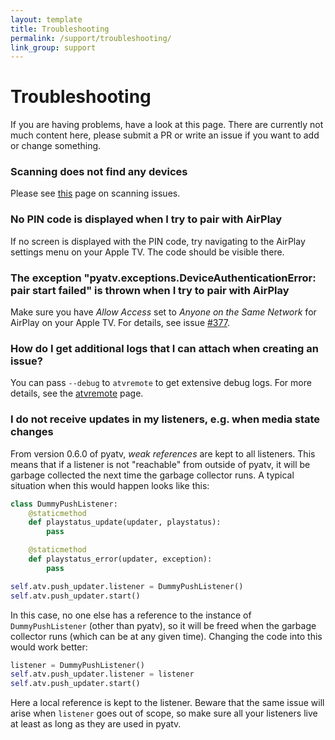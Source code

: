 ```yaml
---
layout: template
title: Troubleshooting
permalink: /support/troubleshooting/
link_group: support
---
```

# Troubleshooting

If you are having problems, have a look at this page. There are currently not
much content here, please submit a PR or write an issue if you want to add or
change something.

### Scanning does not find any devices

Please see [this](../scanning_issues/) page on scanning issues.

### No PIN code is displayed when I try to pair with AirPlay

If no screen is displayed with the PIN code, try navigating to the AirPlay
settings menu on your Apple TV. The code should be visible there.

### The exception "pyatv.exceptions.DeviceAuthenticationError: pair start failed" is thrown when I try to pair with AirPlay

Make sure you have *Allow Access* set to *Anyone on the Same Network* for
AirPlay on your Apple TV. For details, see issue [#377](https://github.com/postlund/pyatv/issues/377).

### How do I get additional logs that I can attach when creating an issue?

You can pass `--debug` to `atvremote` to get extensive debug logs. For more details, see
the [atvremote](../../documentation/atvremote) page.

### I do not receive updates in my listeners, e.g. when media state changes

From version 0.6.0 of pyatv, *weak references* are kept to all listeners. This means that if a listener
is not "reachable" from outside of pyatv, it will be garbage collected the next time the garbage
collector runs. A typical situation when this would happen looks like this:

```python
class DummyPushListener:
    @staticmethod
    def playstatus_update(updater, playstatus):
        pass

    @staticmethod
    def playstatus_error(updater, exception):
        pass

self.atv.push_updater.listener = DummyPushListener()
self.atv.push_updater.start()
```

In this case, no one else has a reference to the instance of `DummyPushListener` (other than pyatv), so
it will be freed when the garbage collector runs (which can be at any given time). Changing the code into
this would work better:


```python
listener = DummyPushListener()
self.atv.push_updater.listener = listener
self.atv.push_updater.start()
```

Here a local reference is kept to the listener. Beware that the same issue will arise when `listener`
goes out of scope, so make sure all your listeners live at least as long as they are used in pyatv.
